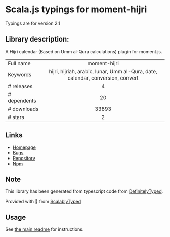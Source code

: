
# Scala.js typings for moment-hijri

Typings are for version 2.1

## Library description:
A Hijri calendar (Based on Umm al-Qura calculations) plugin for moment.js.

|                    |                 |
| ------------------ | :-------------: |
| Full name          | moment-hijri |
| Keywords           | hijri, hijriah, arabic, lunar, Umm al-Qura, date, calendar, conversion, convert |
| # releases         | 4 |
| # dependents       | 20 |
| # downloads        | 33893 |
| # stars            | 2 |

## Links
- [Homepage](https://github.com/xsoh/moment-hijri)
- [Bugs](https://github.com/xsoh/moment-hijri/issues)
- [Repository](https://github.com/xsoh/moment-hijri)
- [Npm](https://www.npmjs.com/package/moment-hijri)
    


## Note
This library has been generated from typescript code from [DefinitelyTyped](https://definitelytyped.org).

Provided with :purple_heart: from [ScalablyTyped](https://github.com/oyvindberg/ScalablyTyped)

## Usage
See [the main readme](../../readme.md) for instructions.


